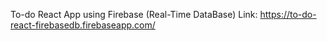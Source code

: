 To-do React App
using Firebase (Real-Time DataBase)
Link: https://to-do-react-firebasedb.firebaseapp.com/